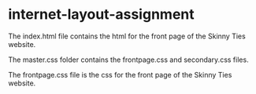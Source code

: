 # internet-layout-assignment

The index.html file contains the html for the front page of the Skinny Ties website.

The master.css folder contains the frontpage.css and secondary.css files.

The frontpage.css file is the css for the front page of the Skinny Ties website.